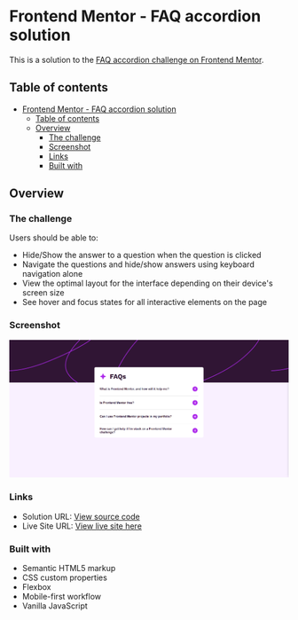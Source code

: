 # Frontend Mentor - FAQ accordion solution

This is a solution to the [FAQ accordion challenge on Frontend Mentor](https://www.frontendmentor.io/challenges/faq-accordion-wyfFdeBwBz). 

## Table of contents

- [Frontend Mentor - FAQ accordion solution](#frontend-mentor---faq-accordion-solution)
  - [Table of contents](#table-of-contents)
  - [Overview](#overview)
    - [The challenge](#the-challenge)
    - [Screenshot](#screenshot)
    - [Links](#links)
    - [Built with](#built-with)


## Overview

### The challenge

Users should be able to:

- Hide/Show the answer to a question when the question is clicked
- Navigate the questions and hide/show answers using keyboard navigation alone
- View the optimal layout for the interface depending on their device's screen size
- See hover and focus states for all interactive elements on the page

### Screenshot

![Desktop Solution](./solution/image.png)

### Links

- Solution URL: [View source code](https://github.com/phoebe-michel/faq-accordion-main)
- Live Site URL: [View live site here](https://phoebe-michel.github.io/faq-accordion-main/)

### Built with

- Semantic HTML5 markup
- CSS custom properties
- Flexbox
- Mobile-first workflow
- Vanilla JavaScript
